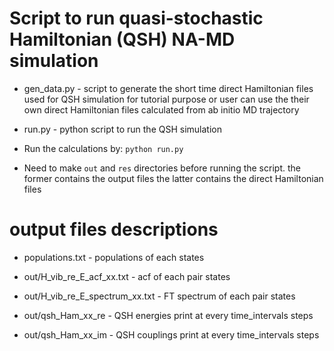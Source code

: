 # Script to run quasi-stochastic Hamiltonian (QSH) NA-MD simulation

  * gen_data.py - script to generate the short time direct Hamiltonian files used for QSH simulation for tutorial purpose
                  or user can use the their own direct Hamiltonian files calculated from ab initio MD trajectory

  * run.py - python script to run the QSH simulation

  * Run the calculations by:   ```python run.py```

  * Need to make ```out``` and ```res``` directories before running the script. 
    the former contains the output files
    the latter contains the direct Hamiltonian files 


# output files descriptions

  * populations.txt - populations of each states

  * out/H_vib_re_E_acf_xx.txt - acf of each pair states

  * out/H_vib_re_E_spectrum_xx.txt - FT spectrum of each pair states

  * out/qsh_Ham_xx_re - QSH energies print at every time_intervals steps
 
  * out/qsh_Ham_xx_im - QSH couplings print at every time_intervals steps

